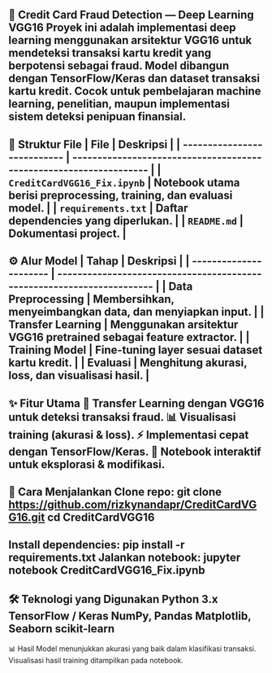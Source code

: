 🧠 Credit Card Fraud Detection — Deep Learning VGG16
Proyek ini adalah implementasi deep learning menggunakan arsitektur VGG16 untuk mendeteksi transaksi kartu kredit yang berpotensi sebagai fraud. Model dibangun dengan TensorFlow/Keras dan dataset transaksi kartu kredit. Cocok untuk pembelajaran machine learning, penelitian, maupun implementasi sistem deteksi penipuan finansial.
---
📂 Struktur File
| File                        | Deskripsi                                                          |
| --------------------------- | ------------------------------------------------------------------ |
| `CreditCardVGG16_Fix.ipynb` | Notebook utama berisi preprocessing, training, dan evaluasi model. |
| `requirements.txt`          | Daftar dependencies yang diperlukan.                               |
| `README.md`                 | Dokumentasi project.                                               |
---
⚙️ Alur Model
| Tahap                  | Deskripsi                                                              |
| ---------------------- | ---------------------------------------------------------------------- |
| **Data Preprocessing** | Membersihkan, menyeimbangkan data, dan menyiapkan input.               |
| **Transfer Learning**  | Menggunakan arsitektur **VGG16 pretrained** sebagai feature extractor. |
| **Training Model**     | Fine-tuning layer sesuai dataset kartu kredit.                         |
| **Evaluasi**           | Menghitung akurasi, loss, dan visualisasi hasil.                       |
---
✨ Fitur Utama
🔄 Transfer Learning dengan VGG16 untuk deteksi transaksi fraud.
📊 Visualisasi training (akurasi & loss).
⚡ Implementasi cepat dengan TensorFlow/Keras.
📝 Notebook interaktif untuk eksplorasi & modifikasi.
---
🚀 Cara Menjalankan
Clone repo:
git clone https://github.com/rizkynandapr/CreditCardVGG16.git
cd CreditCardVGG16
---
Install dependencies:
pip install -r requirements.txt
Jalankan notebook:
jupyter notebook CreditCardVGG16_Fix.ipynb
---
🛠️ Teknologi yang Digunakan
Python 3.x
TensorFlow / Keras
NumPy, Pandas
Matplotlib, Seaborn
scikit-learn
---
📊 Hasil
Model menunjukkan akurasi yang baik dalam klasifikasi transaksi.
Visualisasi hasil training ditampilkan pada notebook.
